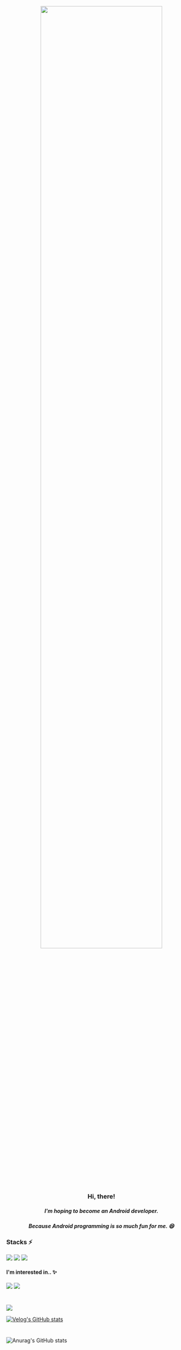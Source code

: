 <p align="center">
  <img src="https://user-images.githubusercontent.com/62979330/176825747-56c24117-6968-4c55-a704-f15a4c3d2d00.gif" width=80% height=80%>
</p>

<div align="center">
  <h3>Hi, there!</h3>
</div>

<div align="center">
  <h5>I'm hoping to become an Android developer.</h4>
  <h5>Because Android programming is so much fun for me. 😄</h4>
</div>

### Stacks ⚡

<div align="Left">
  <img src="https://img.shields.io/badge/android-3DDC84?style=for-the-badge&logo=android&logoColor=white">
  <img src="https://img.shields.io/badge/kotlin-7F52FF?style=for-the-badge&logo=kotlin&logoColor=white">
  <img src="https://img.shields.io/badge/JAVA-007396?style=for-the-badge&logo=java&logoColor=white">
</div>

#### I'm interested in.. ✨
<div align="Left">
  <img src="https://img.shields.io/badge/flutter-02569B?style=for-the-badge&logo=flutter&logoColor=white">
  <img src="https://img.shields.io/badge/dart-0175C2?style=for-the-badge&logo=dart&logoColor=white">
</div>

#

<img src="https://img.shields.io/badge/tech blog-EC008C?style=for-the-badge&logo=velog&logoColor=white">

[![Velog's GitHub stats](https://velog-readme-stats.vercel.app/api?name=jeongminji4490)](https://velog.io/@jeongminji4490)

#
![Anurag's GitHub stats](https://github-readme-stats.vercel.app/api?username=jeongminji4490&count_private=true&show_icons=true&theme=default)


<!--
**jeongminji4490/Jeongminji4490** is a ✨ _special_ ✨ repository because its `README.md` (this file) appears on your GitHub profile.

Here are some ideas to get you started:

- 🔭 I’m currently working on ...
- 🌱 I’m currently learning ...
- 👯 I’m looking to collaborate on ...
- 🤔 I’m looking for help with ...
- 💬 Ask me about ...
- 📫 How to reach me: ...
- 😄 Pronouns: ...
- ⚡ Fun fact: ...
-->
